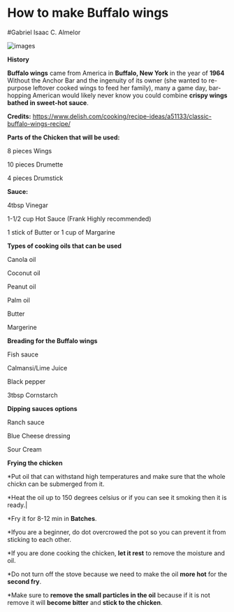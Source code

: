 # How to make Buffalo wings
#Gabriel Isaac C. Almelor

![images](https://github.com/IsaakIsrael1936/IsaakIsrael1936.github.io/assets/152355398/e164cf60-ad2b-47ca-9497-9fdfb7da6b50)

**History**

**Buffalo wings** came from America in **Buffalo, New York** in the year of **1964** Without the Anchor Bar and the ingenuity of its owner (she wanted to re-purpose leftover cooked wings to feed her family), many a game day, bar-hopping American would likely never know you could combine **crispy wings bathed in sweet-hot sauce**.

**Credits:** https://www.delish.com/cooking/recipe-ideas/a51133/classic-buffalo-wings-recipe/

**Parts of the Chicken that will be used:**

8 pieces Wings

10 pieces Drumette
 
4 pieces Drumstick

**Sauce:**

4tbsp Vinegar

1-1/2 cup Hot Sauce (Frank Highly recommended)

1 stick of Butter or 1 cup of Margarine

**Types of cooking oils that can be used**

Canola oil

Coconut oil

Peanut oil

Palm oil

Butter

Margerine

**Breading for the Buffalo wings**

Fish sauce

Calmansi/Lime Juice

Black pepper

3tbsp Cornstarch

**Dipping sauces options**

Ranch sauce

Blue Cheese dressing

Sour Cream

**Frying the chicken**

*Put oil that can withstand high temperatures and make sure that the whole chickn can be submerged from it.

*Heat the oil up to 150 degrees celsius or if you can see it smoking then it is ready.|

*Fry it for 8-12 min in **Batches**.

*Ifyou are a beginner, do dot overcrowed the pot so you can prevent it from sticking to each other.

*If you are done cooking the chicken, **let it rest** to remove the moisture and oil.

*Do not turn off the stove because we need to make the oil **more hot** for the **second fry**.

*Make sure to **remove the small particles in the oil** because if it is not remove it will **become bitter** and **stick to the chicken**.

